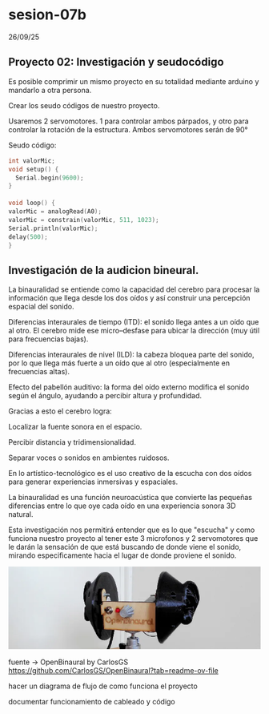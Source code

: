 # sesion-07b

26/09/25

## Proyecto 02: Investigación y seudocódigo

Es posible comprimir un mismo proyecto en su totalidad mediante arduino y mandarlo a otra persona.

Crear los seudo códigos de nuestro proyecto.

Usaremos 2 servomotores. 1 para controlar ambos párpados, y otro para controlar la rotación de la estructura. Ambos servomotores serán de 90° 

Seudo código:

```cpp
int valorMic;
void setup() {
  Serial.begin(9600);
}

void loop() {
valorMic = analogRead(A0);
valorMic = constrain(valorMic, 511, 1023);
Serial.println(valorMic);
delay(500);
}
```

## Investigación de la audicion bineural.

La binauralidad se entiende como la capacidad del cerebro para procesar la información que llega desde los dos oídos y así construir una percepción espacial del sonido.

Diferencias interaurales de tiempo (ITD): el sonido llega antes a un oído que al otro. El cerebro mide ese micro–desfase para ubicar la dirección (muy útil para frecuencias bajas).

Diferencias interaurales de nivel (ILD): la cabeza bloquea parte del sonido, por lo que llega más fuerte a un oído que al otro (especialmente en frecuencias altas).

Efecto del pabellón auditivo: la forma del oído externo modifica el sonido según el ángulo, ayudando a percibir altura y profundidad.

Gracias a esto el cerebro logra:

Localizar la fuente sonora en el espacio.

Percibir distancia y tridimensionalidad.

Separar voces o sonidos en ambientes ruidosos.

En lo artístico-tecnológico es el uso creativo de la escucha con dos oídos para generar experiencias inmersivas y espaciales.

La binauralidad es una función neuroacústica que convierte las pequeñas diferencias entre lo que oye cada oído en una experiencia sonora 3D natural.

Esta investigación nos permitirá entender que es lo que "escucha" y como funciona nuestro proyecto al tener este 3 microfonos y 2 servomotores que le darán la sensación de que está buscando de donde viene el sonido, mirando especificamente hacia el lugar de donde proviene el sonido.

![Open_Binaural](./imagenes/openbinaural.webp)

fuente -> OpenBinaural by CarlosGS https://github.com/CarlosGS/OpenBinaural?tab=readme-ov-file

hacer un diagrama de flujo de como funciona el proyecto

documentar funcionamiento de cableado y código

